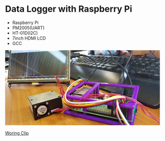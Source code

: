 # Data Logger with Raspberry Pi 

- Raspberry Pi
- PM2005(UART)
- HT-01D(I2C)
- 7inch HDMI LCD
- GCC

![](/images/raspberryLogger.jpg)

[Woring Clip](https://youtu.be/yVocJE-kJIo)
